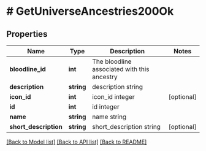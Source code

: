 # # GetUniverseAncestries200Ok

## Properties

Name | Type | Description | Notes
------------ | ------------- | ------------- | -------------
**bloodline_id** | **int** | The bloodline associated with this ancestry | 
**description** | **string** | description string | 
**icon_id** | **int** | icon_id integer | [optional] 
**id** | **int** | id integer | 
**name** | **string** | name string | 
**short_description** | **string** | short_description string | [optional] 

[[Back to Model list]](../../README.md#documentation-for-models) [[Back to API list]](../../README.md#documentation-for-api-endpoints) [[Back to README]](../../README.md)



